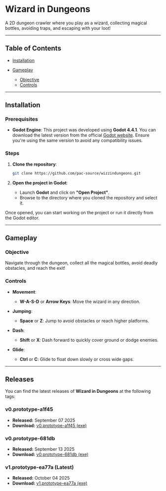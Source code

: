 # **Wizard in Dungeons**

A 2D dungeon crawler where you play as a wizard, collecting magical bottles, avoiding traps, and escaping with your loot!

---

## **Table of Contents**

* [Installation](#installation)
* [Gameplay](#gameplay)

  * [Objective](#objective)
  * [Controls](#controls)

---

## **Installation**

### Prerequisites

* **Godot Engine**: This project was developed using **Godot 4.4.1**. You can download the latest version from the official [Godot website](https://godotengine.org/download). Ensure you're using the same version to avoid any compatibility issues.

### Steps

1. **Clone the repository**:

   ```bash
   git clone https://github.com/pac-source/wizzindungeons.git
   ```

2. **Open the project in Godot**:

   * Launch **Godot** and click on **"Open Project"**.
   * Browse to the directory where you cloned the repository and select it.

Once opened, you can start working on the project or run it directly from the Godot editor.

---

## **Gameplay**

### **Objective**

Navigate through the dungeon, collect all the magical bottles, avoid deadly obstacles, and reach the exit!

### **Controls**

* **Movement**:

  * **W-A-S-D** or **Arrow Keys**: Move the wizard in any direction.
* **Jumping**:

  * **Space** or **Z**: Jump to avoid obstacles or reach higher platforms.
* **Dash**:

  * **Shift** or **X**: Dash forward to quickly cover ground or dodge enemies.
* **Glide**:

  * **Ctrl** or **C**: Glide to float down slowly or cross wide gaps.

---

## **Releases**

You can find the latest releases of **Wizard in Dungeons** at the following tags:

### **v0.prototype-a1f45**

* **Released:** September 07 2025
* **Download:** [v0.prototype-a1f45 (exe)](https://github.com/pac-source/wizzindungeons/releases/tag/v0.prototype-a1f45)

### **v0.prototype-681db**

* **Released:** September 13 2025
* **Download:** [v0.prototype-681db (exe)](https://github.com/pac-source/wizzindungeons/releases/tag/v0.prototype-681db)

### **v1.prototype-ea77a** (Latest)

* **Released:** October 04 2025
* **Download:** [v1.prototype-ea77a (exe)](https://github.com/pac-source/wizzindungeons/releases/tag/v1.prototype-ea77a)
